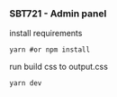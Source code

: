 ### SBT721 - Admin panel

install requirements
```shell
yarn #or npm install
```

run build css to output.css
```shell
yarn dev
```